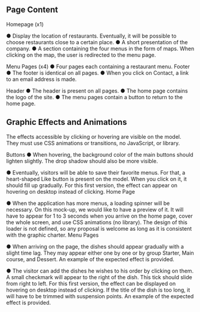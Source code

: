 Page Content
-----------------------------------

Homepage (x1)

● Display the location of restaurants. Eventually, it will be possible to choose restaurants close to a certain place.
● A short presentation of the company.
● A section containing the four menus in the form of maps. When clicking on the map,
the user is redirected to the menu page.

Menu Pages (x4)
● Four pages each containing a restaurant menu. Footer
● The footer is identical on all pages.
● When you click on Contact, a link to an email address is made.

Header
● The header is present on all pages.
● The home page contains the logo of the site.
● The menu pages contain a button to return to the home page.

Graphic Effects and Animations
-----------------------------------

The effects accessible by clicking or hovering are visible on the model. They must use CSS animations or transitions, no JavaScript, or library.

Buttons
● When hovering, the background color of the main buttons should lighten slightly. The drop shadow should also be more visible.

● Eventually, visitors will be able to save their favorite menus. For that, a heart-shaped Like button is present on the model. When you click on it, it should fill up gradually. For this first version, the effect can appear on hovering on desktop instead of clicking.
Home Page

● When the application has more menus, a loading spinner will be necessary. On this mock-up, we would like to have a preview of it. It will have to appear for 1 to 3 seconds when you arrive on the home page, cover the whole screen, and use CSS animations (no library). The design of this loader is not defined, so any proposal is welcome as long as it is consistent with the graphic charter.
Menu Pages

● When arriving on the page, the dishes should appear gradually with a slight time lag. They may appear either one by one or by group Starter, Main course, and Dessert. An example of the expected effect is provided.

● The visitor can add the dishes he wishes to his order by clicking on them. A small checkmark will appear to the right of the dish. This tick should slide from right to left. For this first version, the effect can be displayed on hovering on desktop instead of clicking. If the title of the dish is too long, it will have to be trimmed with suspension points. An example of the expected effect is provided.
